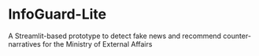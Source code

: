 # InfoGuard-Lite
A Streamlit-based prototype to detect fake news and recommend counter-narratives for the Ministry of External Affairs
